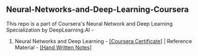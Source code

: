 ## Neural-Networks-and-Deep-Learning-Coursera


This repo is a part of Coursera's Neural Network and Deep Learning Specialization by DeepLearning.AI - 

1. Neural Networks and Deep Learning - [[Coursera Certificate]](https://www.coursera.org/account/accomplishments/certificate/CAQFQ5TNP6WS) | Reference Material - [[Hand Written Notes]](https://github.com/souvik0306/ML-Coursera/blob/main/Machine%20Learning%20Notes.pdf)


